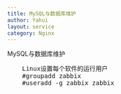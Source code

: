 ```yaml
---
title: MySQL与数据库维护
author: Yahui
layout: service
category: Nginx
---
```


MySQL与数据库维护

<pre style="text-align: left;">
	Linux设置每个软件的运行用户
	#groupadd zabbix
	#useradd -g zabbix zabbix
</pre>